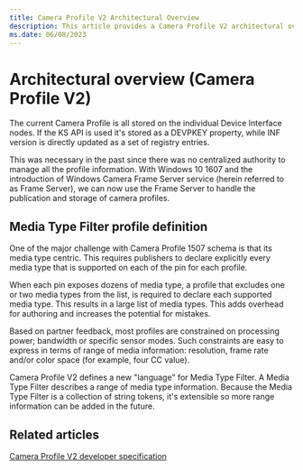 ```yaml
---
title: Camera Profile V2 Architectural Overview
description: This article provides a Camera Profile V2 architectural overview.
ms.date: 06/08/2023
---
```


# Architectural overview (Camera Profile V2)

The current Camera Profile is all stored on the individual Device Interface nodes. If the KS API is used it's stored as a DEVPKEY property, while INF version is directly updated as a set of registry entries.

This was necessary in the past since there was no centralized authority to manage all the profile information. With Windows 10 1607 and the introduction of Windows Camera Frame Server service (herein referred to as Frame Server), we can now use the Frame Server to handle the publication and storage of camera profiles.

## Media Type Filter profile definition

One of the major challenge with Camera Profile 1507 schema is that its media type centric. This requires publishers to declare explicitly every media type that is supported on each of the pin for each profile.

When each pin exposes dozens of media type, a profile that excludes one or two media types from the list, is required to declare each supported media type. This results in a large list of media types. This adds overhead for authoring and increases the potential for mistakes.

Based on partner feedback, most profiles are constrained on processing power; bandwidth or specific sensor modes. Such constraints are easy to express in terms of range of media information: resolution, frame rate and/or color space (for example, four CC value).

Camera Profile V2 defines a new "language" for Media Type Filter. A Media Type Filter describes a range of media type information. Because the Media Type Filter is a collection of string tokens, it's extensible so more range information can be added in the future.

## Related articles

[Camera Profile V2 developer specification](camera-profile-v2-specification.md)
